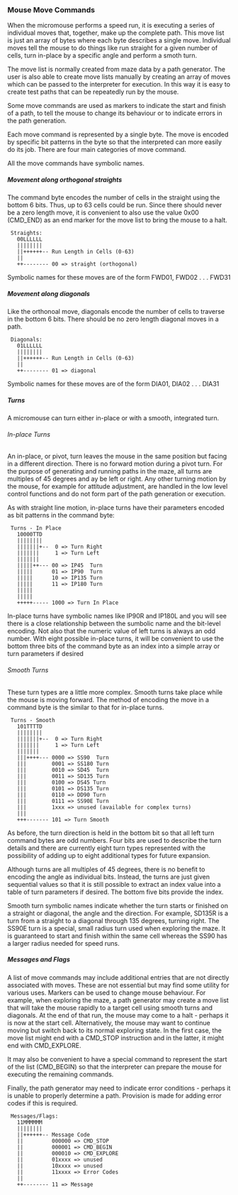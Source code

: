 ### Mouse Move Commands
	
When the micromouse performs a speed run, it is executing a series of individual moves that, together, make up the complete path. This move list is just an array of bytes where each byte describes a single move. Individual moves tell the mouse to do things like run straight for a given number of cells, turn in-place by a specific angle and perform a smoth turn.
 
 The move list is normally created from maze data by a path generator. The user is also able to create move lists manually by creating an array of moves which can be passed to the interpreter for execution. In this way it is easy to create test paths that can be repeatedly run by the mouse.
 
 Some move commands are used as markers to indicate the start and finish of a path, to tell the mouse to change its behaviour or to indicate errors in the path generation.
 
 Each move command is represented by a single byte. The move is encoded by specific bit patterns in the byte so that the interpreted can more easily do its job. There are four main categories of move command.
 
 All the move commands have symbolic names.
 
#####  Movement along orthogonal straights

The command byte encodes the number of cells in the straight using the bottom 6 bits. Thus, up to 63 cells could be run. Since there should never be a zero length move, it is convenient to also use the value 0x00 (CMD_END) as an end marker for the move list to bring the mouse to a halt.

	 Straights:
	   00LLLLLL
	   ||||||||
	   ||++++++-- Run Length in Cells (0-63)
	   ||
	   ++-------- 00 => straight (orthogonal)

Symbolic names for these moves are of the form FWD01, FWD02 . . . FWD31 
 
##### Movement along diagonals

Like the orthonoal move, diagonals encode the number of cells to traverse in the bottom 6 bits. There should be no zero length diagonal moves in a path.

	 Diagonals:
	   01LLLLLL
	   ||||||||
	   ||++++++-- Run Length in Cells (0-63)
	   ||
	   ++-------- 01 => diagonal



Symbolic names for these moves are of the form DIA01, DIA02 . . . DIA31 

##### Turns
 
 A micromouse can turn either in-place or with a smooth, integrated turn.
 
###### In-place Turns 

 An in-place, or pivot, turn leaves the mouse in the same position but facing in a different direction. There is no forward motion during a pivot turn. For the purpose of generating and running paths in the maze, all turns are multiples of 45 degrees and ay be left or right. Any other turning motion by the mouse, for example for attitude adjustment, are handled in the low level control functions and do not form part of the path generation or execution.

As with straight line motion, in-place turns have their parameters encoded as bit patterns in the command byte:

	 Turns - In Place
	   10000TTD
	   ||||||||
	   |||||||+--  0 => Turn Right
	   |||||||     1 => Turn Left
	   |||||||
	   |||||++--- 00 => IP45  Turn
	   |||||      01 => IP90  Turn
	   |||||      10 => IP135 Turn
	   |||||      11 => IP180 Turn
	   |||||
	   |||||
	   +++++----- 1000 => Turn In Place
	 
In-place turns have symbolic names like IP90R and IP180L and you will see there is a close relationship between the sumbolic name and the bit-level encoding. Not also that the numeric value of left turns is always an odd number. With eight possible in-place turns, it will be convenient to use the bottom three bits of the command byte as an index into a simple array or turn parameters if desired
 
###### Smooth Turns 

These turn types are a little more complex. Smooth turns take place while the mouse is moving forward.  The method of encoding the move in a command byte is the similar to that for in-place turns.  

	 Turns - Smooth
	   101TTTTD
	   ||||||||
	   |||||||+--  0 => Turn Right
	   |||||||     1 => Turn Left
	   |||||||
	   |||++++--- 0000 => SS90  Turn
	   |||        0001 => SS180 Turn
	   |||        0010 => SD45  Turn
	   |||        0011 => SD135 Turn
	   |||        0100 => DS45 Turn
	   |||        0101 => DS135 Turn
	   |||        0110 => DD90 Turn
	   |||        0111 => SS90E Turn
	   |||        1xxx => unused (available for complex turns)
	   |||
	   +++------- 101 => Turn Smooth
	 
As before, the turn direction is held in the bottom bit so that all left turn command bytes are odd numbers. Four bits are used to describe the turn details and there are currently eight turn types represented with the possibility of adding up to eight additional types for future expansion.

Although turns are all multiples of 45 degrees, there is no benefit to encoding the angle as individual bits. Instead, the turns are just given sequential values so that it is still possible to extract an index value into a table of turn parameters if desired. The bottom five bits provide the index.

Smooth turn symbolic names indicate whether the turn starts or finished on a straight or diagonal, the angle and the direction. For example, SD135R is a turn from a straight to a diagonal through 135 degrees, turning right. The SS90E turn is a special, small radius turn used when exploring the maze. It is guaranteed to start and finish within the same cell whereas the SS90 has a larger radius needed for speed runs. 	 
	 
 
##### Messages and Flags
  
A list of move commands may include additional entries that are not directly associated with moves. These are not essential but may find some utility for various uses. Markers can be used to change mouse behaviour. For example, when exploring the maze, a path generator may create a move list that will take the mouse rapidly to a target cell using smooth turns and diagonals. At the end of that run, the mouse may come to a halt - perhaps it is now at the start cell. Alternatively, the mouse may want to continue moving but switch back to its normal exploring state. In the first case, the move list might end with a CMD_STOP instruction and in the latter, it might end with CMD_EXPLORE.

It may also be convenient to have a special command to represent the start of the list (CMD_BEGIN) so that the interpreter can prepare the mouse for executing the remaining commands.   

Finally, the path generator may need to indicate error conditions - perhaps it is unable to properly determine a path. Provision is made for adding error codes if this is required. 

	 Messages/Flags:
	   11MMMMMM
	   ||||||||
	   ||++++++-- Message Code
	   ||         000000 => CMD_STOP
	   ||         000001 => CMD_BEGIN
	   ||         000010 => CMD_EXPLORE
	   ||         01xxxx => unused
	   ||         10xxxx => unused
	   ||         11xxxx => Error Codes
	   ||
	   ++-------- 11 => Message


